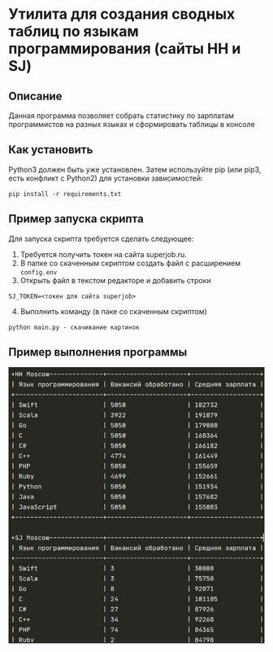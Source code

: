 # Утилита для создания сводных таблиц по языкам программирования (сайты HH и SJ)
## Описание
Данная программа позволяет собрать статистику по зарплатам программистов на разных языках 
и сформировать таблицы в консоле 

## Как установить
Python3 должен быть уже установлен. Затем используйте pip (или pip3, есть конфликт с Python2) для установки зависимостей:
```
pip install -r requirements.txt
```
## Пример запуска скрипта
Для запуска скрипта требуется сделать следующее:
1. Требуется получить токен на сайта superjob.ru.
2. В папке со скаченным скриптом создать файл с расширением ```config.env```
3. Открыть файл в текстом редакторе и добавить строки 
```
SJ_TOKEN=<токен для сайта superjob>
```
4. Выполнить  команду (в паке со скаченным скриптом)
```
python main.py - скачивание картинок
```

## Пример выполнения программы
![](https://github.com/LevikovCollector/API_Salary_Table/blob/levikov/for_readme/console.jpg)
